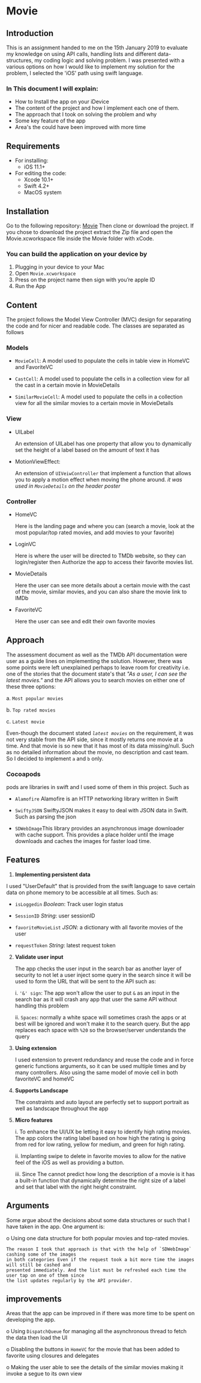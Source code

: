 # Movie


## Introduction
This is an assignment handed to me on the 15th January 2019 to evaluate my knowledge on using API calls, handling lists and different data-structures, my coding logic and solving problem. I was presented with a various options on how I would like to implement my solution for the problem, I selected the 'iOS' path using swift language.

### In This document I will explain:
* How to Install the app on your iDevice
* The content of the project and how I implement each one of them.
* The approach that I took on solving the problem and why
* Some key feature of the app 
* Area's the could have been improved with more time

 
## Requirements
* For installing:
    * iOS 11.1+
* For editing the code:
    * Xcode 10.1+
    * Swift 4.2+
    * MacOS system

## Installation
Go to the following repository: [Movie](https://github.com/iGoLDeNZz/Movie)
Then clone or download the project. If you chose to download the project extract the Zip file and open the Movie.xcworkspace file inside the Movie folder with xCode.


### You can build the application on your device by 
1.	Plugging in your device to your Mac
2.	Open `Movie.xcworkspace`
3.	Press on the project name then sign with you’re apple ID
4.	Run the App 

## Content
The project follows the Model View Controller (MVC) design for separating the code and for nicer and readable code.
The classes are separated as follows
### Models
   * `MovieCell`: A model used to populate the cells in table view in HomeVC and FavoriteVC
   
   * `CastCell`: A model used to populate the cells in a collection view for all the cast in a certain movie in MovieDetails 
   
   * `SimilarMovieCell`: A model used to populate the cells in a collection view for all the similar movies to a certain movie in MovieDetails 
   
### View

   * UILabel

      An extension of UILabel has one property that allow you to dynamically set the height of a label based on the amount of text it has

   * MotionViewEffect:

      An extension of `UIVeiwController` that implement a function that allows you to apply a motion effect when moving the phone around. *it was used in `MovieDetails` on the header poster*
### Controller
   * HomeVC
   
      Here is the landing page and where you can (search a movie, look at the most popular/top rated movies, and add movies to your favorite)

   * LoginVC

      Here is where the user will be directed to TMDb website, so they can login/register then Authorize the app to access their favorite movies list.

   * MovieDetails
   
      Here the user can see more details about a certain movie with the cast of the movie, similar movies, and you can also share the movie link to IMDb 
      
   * FavoriteVC
   
      Here the user can see and edit their own favorite movies  

## Approach 
The assessment document as well as the TMDb API documentation were user as a guide lines on implementing the solution. However, there was some points were left unexplained perhaps to leave room for creativity i.e. one of the stories that the document state's that *"As a user, I can see the latest movies."* and the API allows you to search movies on either one of these three options:

a.	`Most popular movies`

b.	`Top rated movies`

c.	`Latest movie`

Even-though the document stated *`latest movies`* on the requirement, it was not very stable from the API side, since it mostly returns one movie at a time. And that movie is so new that it has most of its data missing/null. Such as no detailed information about the movie, no description and cast team. So I decided to implement `a` and `b` only.



### Cocoapods
   pods are libraries in swift and I used some of them in this project. Such as
   
   * `Alamofire` Alamofire is an HTTP networking library written in Swift
       
   * `SwiftyJSON` SwiftyJSON makes it easy to deal with JSON data in Swift. Such as parsing the json
      
   * `SDWebImage`This library provides an asynchronous image downloader with cache support. This provides a place holder until the image downloads and caches the images for faster load time.
   
   
## Features

1.	**Implementing persistent data**

   I used "UserDefault" that is provided from the swift language to save certain data on phone memory to be accessible at all times. Such as:

   *	`isLoggedin` *Boolean*: Track user login status
    
   *	`SessionID` *String*: user sessionID 
    
   *	`favoriteMovieList` *JSON*: a dictionary with all favorite movies of the user
    
   *	`requestToken` *String*: latest request token

2.	**Validate user input**

     The app checks the user input in the search bar as another layer of security to not let a user inject some query in the search since it will be used to form the URL that will be sent to the API such as:

      i.	`'&' sign`: The app won't allow the user to put `&` as an input in the search bar as it will crash any app that user the same API without handling this problem
     
     ii.	`Spaces`: normally a white space will sometimes crash the apps or at best will be ignored and won't make it to the search query. But the app replaces each space with `%20` so the browser/server understands the query

3.	**Using extension**

     I used extension to prevent redundancy and reuse the code and in force generic functions arguments, so it can be used multiple times and by many controllers. Also using the same model of movie cell in both favoriteVC and homeVC
     
4.	**Supports Landscape**

     The constraints and auto layout are perfectly set to support portrait as well as landscape throughout the app
     
5.	**Micro features**

     i.	To enhance the UI/UX be letting it easy to identify high rating movies. The app colors the rating label based on how high the rating is going from red for low rating, yellow for medium, and green for high rating. 
     
     ii.	Implanting swipe to delete in favorite movies to allow for the native feel of the iOS as well as providing a button.

     iii.	Since The cannot predict how long the description of a movie is it has a built-in function that dynamically determine the right size of a label and set that label with the right height constraint.

## Arguments 
Some argue about the decisions about some data structures or such that I have taken in the app. One argument is:

   o	Using one data structure for both popular movies and top-rated movies. 

    The reason I took that approach is that with the help of `SDWebImage` cashing some of the images
    in both categories Even if the request took a bit more time the images will still be cashed and
    presented immediately. And the list must be refreshed each time the user tap on one of them since
    the list updates regularly by the API provider. 

## improvements
Areas that the app can be improved in if there was more time to be spent on developing the app.

   o	Using `DispatchQueue` for managing all the asynchronous thread to fetch the data then load the UI

   o	Disabling the buttons in `HomeVC` for the movie that has been added to favorite using closures and delegates 

   o	Making the user able to see the details of the similar movies making it invoke a segue to its own view 
